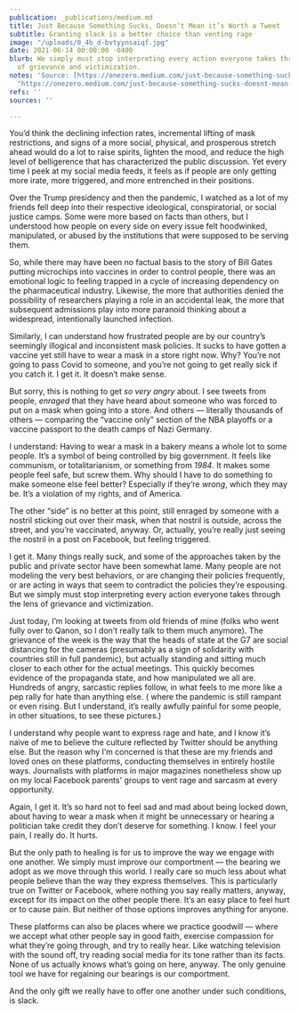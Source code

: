 ```yaml
---
publication: _publications/medium.md
title: Just Because Something Sucks, Doesn’t Mean it’s Worth a Tweet
subtitle: Granting slack is a better choice than venting rage
image: "/uploads/0_4b_d-bvtyynsaiqf.jpg"
date: 2021-06-14 00:00:00 -0400
blurb: We simply must stop interpreting every action everyone takes through the lens
  of grievance and victimization.
notes: 'Source: [https://onezero.medium.com/just-because-something-sucks-doesnt-mean-it-s-worth-a-tweet-5ee243c15d92](https://onezero.medium.com/just-because-something-sucks-doesnt-mean-it-s-worth-a-tweet-5ee243c15d92
  "https://onezero.medium.com/just-because-something-sucks-doesnt-mean-it-s-worth-a-tweet-5ee243c15d92")'
refs: ''
sources: ''

---
```

You’d think the declining infection rates, incremental lifting of mask restrictions, and signs of a more social, physical, and prosperous stretch ahead would do a lot to raise spirits, lighten the mood, and reduce the high level of belligerence that has characterized the public discussion. Yet every time I peek at my social media feeds, it feels as if people are only getting more irate, more triggered, and more entrenched in their positions.

Over the Trump presidency and then the pandemic, I watched as a lot of my friends fell deep into their respective ideological, conspiratorial, or social justice camps. Some were more based on facts than others, but I understood how people on every side on every issue felt hoodwinked, manipulated, or abused by the institutions that were supposed to be serving them.

So, while there may have been no factual basis to the story of Bill Gates putting microchips into vaccines in order to control people, there was an emotional logic to feeling trapped in a cycle of increasing dependency on the pharmaceutical industry. Likewise, the more that authorities denied the possibility of researchers playing a role in an accidental leak, the more that subsequent admissions play into more paranoid thinking about a widespread, intentionally launched infection.

Similarly, I can understand how frustrated people are by our country’s seemingly illogical and inconsistent mask policies. It sucks to have gotten a vaccine yet still have to wear a mask in a store right now. Why? You’re not going to pass Covid to someone, and you’re not going to get really sick if you catch it. I get it. It doesn’t make sense.

But sorry, this is nothing to get _so very angry_ about. I see tweets from people, _enraged_ that they have heard about someone who was forced to put on a mask when going into a store. And others — literally thousands of others — comparing the “vaccine only” section of the NBA playoffs or a vaccine passport to the death camps of Nazi Germany.

I understand: Having to wear a mask in a bakery means a whole lot to some people. It’s a symbol of being controlled by big government. It feels like communism, or totalitarianism, or something from _1984_. It makes some people feel safe, but screw them. Why should I have to do something to make someone else feel better? Especially if they’re _wrong_, which they may be. It’s a violation of my rights, and of America.

The other “side” is no better at this point, still enraged by someone with a nostril sticking out over their mask, when that nostril is outside, across the street, and you’re vaccinated, anyway. Or, actually, you’re really just seeing the nostril in a post on Facebook, but feeling triggered.

I get it. Many things really suck, and some of the approaches taken by the public and private sector have been somewhat lame. Many people are not modeling the very best behaviors, or are changing their policies frequently, or are acting in ways that seem to contradict the policies they’re espousing. But we simply must stop interpreting every action everyone takes through the lens of grievance and victimization.

Just today, I’m looking at tweets from old friends of mine (folks who went fully over to Qanon, so I don’t really talk to them much anymore). The grievance of the week is the way that the heads of state at the G7 are social distancing for the cameras (presumably as a sign of solidarity with countries still in full pandemic), but actually standing and sitting much closer to each other for the actual meetings. This quickly becomes evidence of the propaganda state, and how manipulated we all are. Hundreds of angry, sarcastic replies follow, in what feels to me more like a pep rally for hate than anything else. ( where the pandemic is still rampant or even rising. But I understand, it’s really awfully painful for some people, in other situations, to see these pictures.)

I understand why people want to express rage and hate, and I know it’s naive of me to believe the culture reflected by Twitter should be anything else. But the reason why I’m concerned is that these are my friends and loved ones on these platforms, conducting themselves in entirely hostile ways. Journalists with platforms in major magazines nonetheless show up on my local Facebook parents' groups to vent rage and sarcasm at every opportunity.

Again, I get it. It’s so hard not to feel sad and mad about being locked down, about having to wear a mask when it might be unnecessary or hearing a politician take credit they don’t deserve for something. I know. I feel your pain, I really do. It hurts.

But the only path to healing is for us to improve the way we engage with one another. We simply must improve our comportment — the bearing we adopt as we move through this world. I really care so much less about what people believe than the way they express themselves. This is particularly true on Twitter or Facebook, where nothing you say really matters, anyway, except for its impact on the other people there. It’s an easy place to feel hurt or to cause pain. But neither of those options improves anything for anyone.

These platforms can also be places where we practice goodwill — where we accept what other people say in good faith, exercise compassion for what they’re going through, and try to really hear. Like watching television with the sound off, try reading social media for its tone rather than its facts. None of us actually knows what’s going on here, anyway. The only genuine tool we have for regaining our bearings is our comportment.

And the only gift we really have to offer one another under such conditions, is slack.